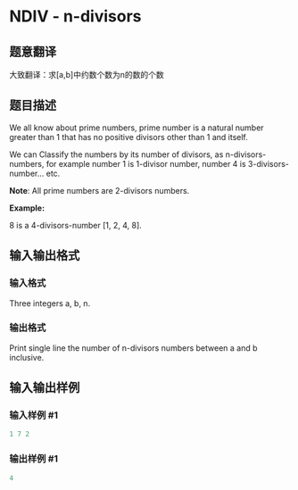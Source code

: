 # NDIV - n-divisors

## 题意翻译

大致翻译：求[a,b]中约数个数为n的数的个数

## 题目描述

 We all know about prime numbers, prime number is a natural number greater than 1 that has no positive divisors other than 1 and itself.

We can Classify the numbers by its number of divisors, as n-divisors-numbers, for example number 1 is 1-divisor number, number 4 is 3-divisors-number... etc.

**Note**: All prime numbers are 2-divisors numbers.

**Example:**

8 is a 4-divisors-number \[1, 2, 4, 8\].

## 输入输出格式

### 输入格式

Three integers a, b, n.

### 输出格式

 Print single line the number of n-divisors numbers between a and b inclusive.

## 输入输出样例

### 输入样例 #1

```cpp
1 7 2
```


### 输出样例 #1

```cpp
4
```


